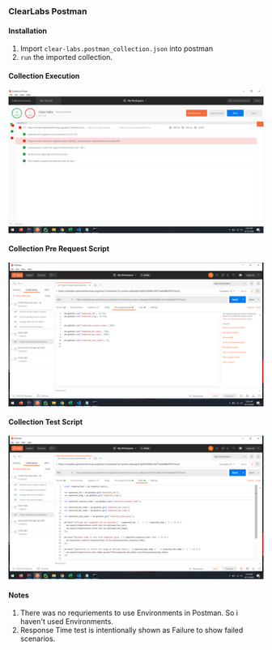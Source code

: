### ClearLabs Postman

#### Installation 

1.  Import ``clear-labs.postman_collection.json`` into postman
2.  ``run`` the imported collection.

#### Collection Execution
![Working Screenshot Alt text](postman_collection_execution.png?raw=true "Working Screenshot")

#### Collection Pre Request Script
![Working Screenshot Alt text](postman_collection_prereq.png?raw=true "Working Screenshot")

#### Collection Test Script
![Working Screenshot Alt text](postman_collection_testscript.png?raw=true "Working Screenshot")



#### Notes

1.  There was no requriements to use Environments in Postman. So i haven't used Environments.
2.  Response Time test is intentionally shown as Failure to show failed scenarios.